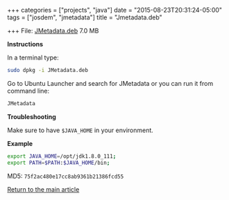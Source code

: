 +++
categories = ["projects", "java"]
date = "2015-08-23T20:31:24-05:00"
tags = ["josdem", "jmetadata"]
title = "Jmetadata.deb"

+++
File: [JMetadata.deb](https://mega.nz/#!FEh3UY5Z!pOqQyDm7poFuWeqbYOPTKnpRySMtj3YbaWz27F6sa7A) 7.0 MB

**Instructions**

In a terminal type:

```bash
sudo dpkg -i JMetadata.deb
```

Go to Ubuntu Launcher and search for JMetadata or you can run it from command line:

```bash
JMetadata
```

**Troubleshooting**

Make sure to have `$JAVA_HOME` in your environment.

**Example**

```bash
export JAVA_HOME=/opt/jdk1.8.0_111;
export PATH=$PATH:$JAVA_HOME/bin;
```

MD5: `75f2ac480e17cc8ab9361b21386fcd55`

[Return to the main article](/jmetadata/jmetadata)
